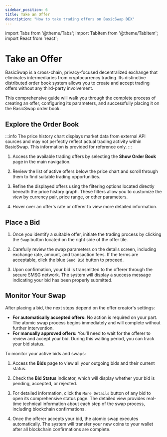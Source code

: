 ```yaml
---
sidebar_position: 6
title: Take an Offer
description: "How to take trading offers on BasicSwap DEX"
---
```


import Tabs from '@theme/Tabs';
import TabItem from '@theme/TabItem';
import React from 'react';

# Take an Offer

BasicSwap is a cross-chain, privacy-focused decentralized exchange that eliminates intermediaries from cryptocurrency trading. Its distinctive distributed order book system allows you to create and accept trading offers without any third-party involvement.

This comprehensive guide will walk you through the complete process of creating an offer, configuring its parameters, and successfully placing it on the BasicSwap order book.

## Explore the Order Book

:::info
The price history chart displays market data from external API sources and may not perfectly reflect actual trading activity within BasicSwap. This information is provided for reference only.
:::

1. Access the available trading offers by selecting the **Show Order Book** page in the main navigation.

2. Review the list of active offers below the price chart and scroll through them to find suitable trading opportunities.

3. Refine the displayed offers using the filtering options located directly beneath the price history graph. These filters allow you to customize the view by currency pair, price range, or other parameters.

4. Hover over an offer's rate or offerer to view more detailed information.

## Place a Bid

1. Once you identify a suitable offer, initiate the trading process by clicking the `Swap` button located on the right side of the offer tile.

2. Carefully review the swap parameters on the details screen, including exchange rate, amount, and transaction fees. If the terms are acceptable, click the blue `Send Bid` button to proceed.

3. Upon confirmation, your bid is transmitted to the offerer through the secure SMSG network. The system will display a success message indicating your bid has been properly submitted.

## Monitor Your Swap

After placing a bid, the next steps depend on the offer creator's settings:

* **For automatically accepted offers:** No action is required on your part. The atomic swap process begins immediately and will complete without further intervention.
* **For manually approved offers:** You'll need to wait for the offerer to review and accept your bid. During this waiting period, you can track your bid status.

To monitor your active bids and swaps:

1. Access the **Bids** page to view all your outgoing bids and their current status.

2. Check the **Bid Status** indicator, which will display whether your bid is pending, accepted, or rejected.

3. For detailed information, click the `More Details` button of any bid to open its comprehensive status page. The detailed view provides real-time technical information about each step of the swap process, including blockchain confirmations.

4. Once the offerer accepts your bid, the atomic swap executes automatically. The system will transfer your new coins to your wallet after all blockchain confirmations are complete.